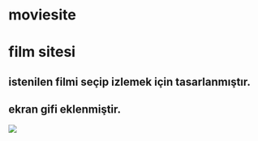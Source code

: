 # moviesite

<h1>film sitesi</h1>

<h2>istenilen filmi seçip izlemek için tasarlanmıştır.</h2>

<h2>ekran gifi eklenmiştir.</h2>

![](flmson.gif)